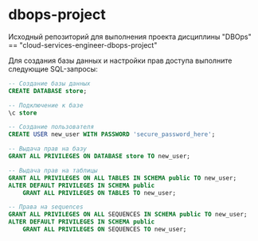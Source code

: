 # dbops-project
Исходный репозиторий для выполнения проекта дисциплины "DBOps" == "cloud-services-engineer-dbops-project"

Для создания базы данных и настройки прав доступа выполните следующие SQL-запросы:

```sql
-- Создание базы данных
CREATE DATABASE store;

-- Подключение к базе
\c store

-- Создание пользователя
CREATE USER new_user WITH PASSWORD 'secure_password_here';

-- Выдача прав на базу
GRANT ALL PRIVILEGES ON DATABASE store TO new_user;

-- Выдача прав на таблицы
GRANT ALL PRIVILEGES ON ALL TABLES IN SCHEMA public TO new_user;
ALTER DEFAULT PRIVILEGES IN SCHEMA public 
    GRANT ALL PRIVILEGES ON TABLES TO new_user;

-- Права на sequences
GRANT ALL PRIVILEGES ON ALL SEQUENCES IN SCHEMA public TO new_user;
ALTER DEFAULT PRIVILEGES IN SCHEMA public 
    GRANT ALL PRIVILEGES ON SEQUENCES TO new_user;
